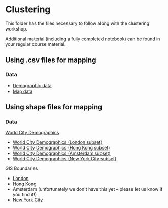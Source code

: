 # Clustering

This folder has the files necessary to follow along with the clustering workshop.

Additional material (including a fully completed notebook) can be found in your regular course material.

## Using .csv files for mapping


### Data

- [Demographic data](https://github.com/DecodedCo/data-resources/raw/master/datasets/clustering_workshop_data.zip)
- [Map data](https://github.com/DecodedCo/data-resources/raw/master/datasets/city_shapes.zip)

## Using shape files for mapping



### Data

[World City Demographics](../datasets/world_city_demographics.xlsx)
- [World City Demographics (London subset)](../datasets/world_city_demographics_london_subset.csv)
- [World City Demographics (Hong Kong subset)](../datasets/world_city_demographics_hk_subset.csv)
- [World City Demographics (Amsterdam subset)](../datasets/world_city_demographics_amsterdam_subset.csv)
- [World City Demographics (New York City subset)](../datasets/world_city_demographics_nyc_subset.csv)

GIS Boundaries
- [London](../datasets/london-gis-boundaries.zip)
- [Hong Kong](../datasets/hk-gis-boundaries.zip)
- Amsterdam (unfortunately we don't have this yet – please let us know if you find it!)
- [New York City](../datasets/nyc-gis-boundaries.zip)
